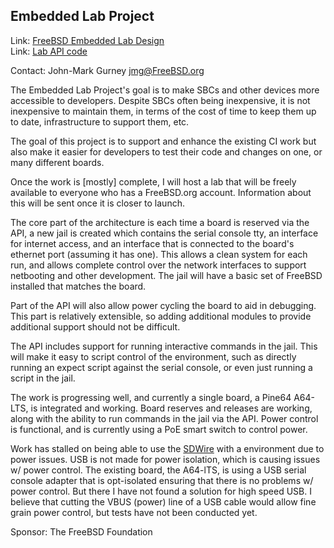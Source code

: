 ## Embedded Lab Project

Link:	 [FreeBSD Embedded Lab Design](https://www.funkthat.com/gitea/jmg/fbsdembdev)  
Link:	 [Lab API code](https://www.funkthat.com/gitea/jmg/bitelab)  

Contact: John-Mark Gurney <jmg@FreeBSD.org>  

The Embedded Lab Project's goal is to make SBCs and other devices more
accessible to developers.  Despite SBCs often being inexpensive, it is
not inexpensive to maintain them, in terms of the cost of time to keep
them up to date, infrastructure to support them, etc.

The goal of this project is to support and enhance the existing CI work
but also make it easier for developers to test their code and changes
on one, or many different boards.

Once the work is [mostly] complete, I will host a lab that will be freely
available to everyone who has a FreeBSD.org account.  Information about
this will be sent once it is closer to launch.

The core part of the architecture is each time a board is reserved via
the API, a new jail is created which contains the serial console tty,
an interface for internet access, and an interface that is connected
to the board's ethernet port (assuming it has one).  This allows a
clean system for each run, and allows complete control over the network
interfaces to support netbooting and other development.  The jail will
have a basic set of FreeBSD installed that matches the board.

Part of the API will also allow power cycling the board to aid in
debugging.  This part is relatively extensible, so adding additional
modules to provide additional support should not be difficult.

The API includes support for running interactive commands in the jail.
This will make it easy to script control of the environment, such as
directly running an expect script against the serial console, or even
just running a script in the jail.

The work is progressing well, and currently a single board, a Pine64
A64-LTS, is integrated and working.  Board reserves and releases are
working, along with the ability to run commands in the jail via the API.
Power control is functional, and is currently using a PoE smart switch
to control power.

Work has stalled on being able to use the [SDWire](https://wiki.tizen.org/SDWire)
with a environment due to power issues.  USB is not made for power
isolation, which is causing issues w/ power control.  The existing
board, the A64-lTS, is using a USB serial console adapter that is
opt-isolated ensuring that there is no problems w/ power control.  But
there I have not found a solution for high speed USB.  I believe that
cutting the VBUS (power) line of a USB cable would allow fine grain
power control, but tests have not been conducted yet.

Sponsor: The FreeBSD Foundation
